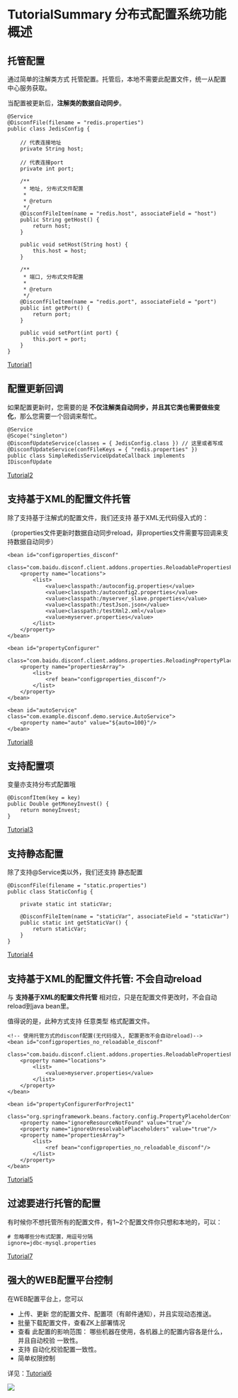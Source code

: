 TutorialSummary 分布式配置系统功能概述
=======

## 托管配置 ##

通过简单的注解类方式 托管配置。托管后，本地不需要此配置文件，统一从配置中心服务获取。

当配置被更新后，**注解类的数据自动同步**。

    @Service
    @DisconfFile(filename = "redis.properties")
    public class JedisConfig {
    
        // 代表连接地址
        private String host;
    
        // 代表连接port
        private int port;
    
        /**
         * 地址, 分布式文件配置
         * 
         * @return
         */
        @DisconfFileItem(name = "redis.host", associateField = "host")
        public String getHost() {
            return host;
        }
    
        public void setHost(String host) {
            this.host = host;
        }
    
        /**
         * 端口, 分布式文件配置
         * 
         * @return
         */
        @DisconfFileItem(name = "redis.port", associateField = "port")
        public int getPort() {
            return port;
        }
    
        public void setPort(int port) {
            this.port = port;
        }
    }

[Tutorial1](../../tutorial-client/Tutorial1.html)

## 配置更新回调 ##

如果配置更新时，您需要的是 **不仅注解类自动同步，并且其它类也需要做些变化**，那么您需要一个回调来帮忙。

    @Service
    @Scope("singleton")
    @DisconfUpdateService(classes = { JedisConfig.class }) // 这里或者写成 @DisconfUpdateService(confFileKeys = { "redis.properties" })
    public class SimpleRedisServiceUpdateCallback implements IDisconfUpdate 

[Tutorial2](../../tutorial-client/Tutorial2.html)

## 支持基于XML的配置文件托管 ##

除了支持基于注解式的配置文件，我们还支持 基于XML无代码侵入式的：

（properties文件更新时数据自动同步reload，非properties文件需要写回调来支持数据自动同步）

    <bean id="configproperties_disconf"
          class="com.baidu.disconf.client.addons.properties.ReloadablePropertiesFactoryBean">
        <property name="locations">
            <list>
                <value>classpath:/autoconfig.properties</value>
                <value>classpath:/autoconfig2.properties</value>
                <value>classpath:/myserver_slave.properties</value>
                <value>classpath:/testJson.json</value>
                <value>classpath:/testXml2.xml</value>
                <value>myserver.properties</value>
            </list>
        </property>
    </bean>

    <bean id="propertyConfigurer"
          class="com.baidu.disconf.client.addons.properties.ReloadingPropertyPlaceholderConfigurer">
        <property name="propertiesArray">
            <list>
                <ref bean="configproperties_disconf"/>
            </list>
        </property>
    </bean>
    
    <bean id="autoService" class="com.example.disconf.demo.service.AutoService">
        <property name="auto" value="${auto=100}"/>
    </bean>

[Tutorial8](../../tutorial-client/Tutorial8.html)

## 支持配置项 ##

变量亦支持分布式配置哦

    @DisconfItem(key = key)
    public Double getMoneyInvest() {
        return moneyInvest;
    }

[Tutorial3](../../tutorial-client/Tutorial3.html)

    
## 支持静态配置 ##

除了支持@Service类以外，我们还支持 静态配置

    @DisconfFile(filename = "static.properties")
    public class StaticConfig {
    
        private static int staticVar;
    
        @DisconfFileItem(name = "staticVar", associateField = "staticVar")
        public static int getStaticVar() {
            return staticVar;
        }
    }

[Tutorial4](../../tutorial-client/Tutorial4.html)

## 支持基于XML的配置文件托管: 不会自动reload ##

与 **支持基于XML的配置文件托管** 相对应，只是在配置文件更改时，不会自动reload到java bean里。

值得说的是，此种方式支持 任意类型 格式配置文件。

    <!-- 使用托管方式的disconf配置(无代码侵入, 配置更改不会自动reload)-->
    <bean id="configproperties_no_reloadable_disconf"
          class="com.baidu.disconf.client.addons.properties.ReloadablePropertiesFactoryBean">
        <property name="locations">
            <list>
                <value>myserver.properties</value>
            </list>
        </property>
    </bean>

    <bean id="propertyConfigurerForProject1"
          class="org.springframework.beans.factory.config.PropertyPlaceholderConfigurer">
        <property name="ignoreResourceNotFound" value="true"/>
        <property name="ignoreUnresolvablePlaceholders" value="true"/>
        <property name="propertiesArray">
            <list>
                <ref bean="configproperties_no_reloadable_disconf"/>
            </list>
        </property>
    </bean>


[Tutorial5](../../tutorial-client/Tutorial5.html)

## 过滤要进行托管的配置 ##

有时候你不想托管所有的配置文件，有1~2个配置文件你只想和本地的，可以：

    # 忽略哪些分布式配置，用逗号分隔
    ignore=jdbc-mysql.properties

[Tutorial7](../../tutorial-client/Tutorial7.html)

## 强大的WEB配置平台控制 ##

在WEB配置平台上，您可以

- 上传、更新 您的配置文件、配置项（有邮件通知），并且实现动态推送。
- 批量下载配置文件，查看ZK上部署情况
- 查看 此配置的影响范围： 哪些机器在使用，各机器上的配置内容各是什么，并且自动校验 一致性。
- 支持 自动化校验配置一致性。
- 简单权限控制

详见：[Tutorial6](../../tutorial-web/src/Tutorial6.html)

![](http://ww3.sinaimg.cn/mw1024/60c9620fgw1ekdeid28pmj20rc0fkdj9.jpg)







